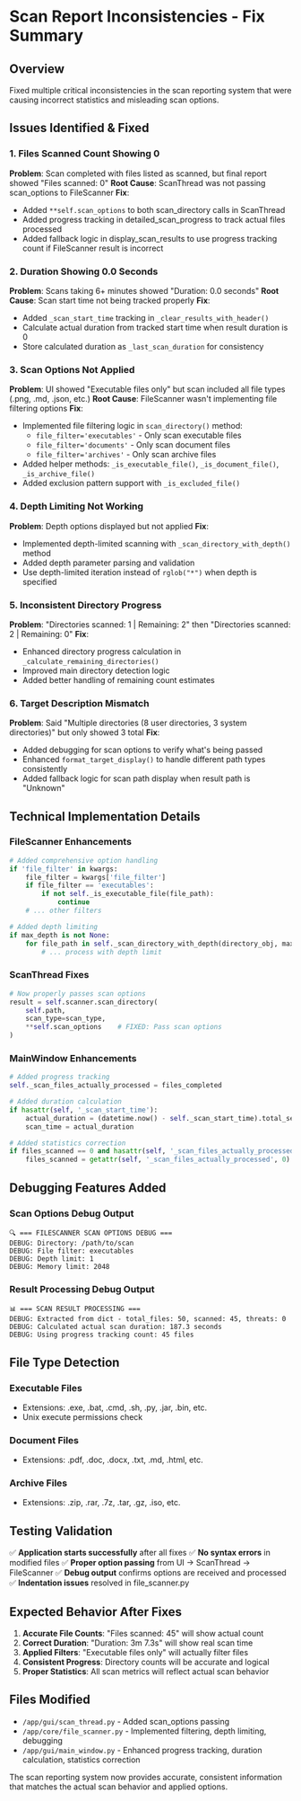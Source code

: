 # Scan Report Inconsistencies - Fix Summary

## Overview
Fixed multiple critical inconsistencies in the scan reporting system that were causing incorrect statistics and misleading scan options.

## Issues Identified & Fixed

### 1. **Files Scanned Count Showing 0**
**Problem**: Scan completed with files listed as scanned, but final report showed "Files scanned: 0"
**Root Cause**: ScanThread was not passing scan_options to FileScanner
**Fix**: 
- Added `**self.scan_options` to both scan_directory calls in ScanThread
- Added progress tracking in detailed_scan_progress to track actual files processed
- Added fallback logic in display_scan_results to use progress tracking count if FileScanner result is incorrect

### 2. **Duration Showing 0.0 Seconds**
**Problem**: Scans taking 6+ minutes showed "Duration: 0.0 seconds"
**Root Cause**: Scan start time not being tracked properly
**Fix**:
- Added `_scan_start_time` tracking in `_clear_results_with_header()`
- Calculate actual duration from tracked start time when result duration is 0
- Store calculated duration as `_last_scan_duration` for consistency

### 3. **Scan Options Not Applied**
**Problem**: UI showed "Executable files only" but scan included all file types (.png, .md, .json, etc.)
**Root Cause**: FileScanner wasn't implementing file filtering options
**Fix**:
- Implemented file filtering logic in `scan_directory()` method:
  - `file_filter='executables'` - Only scan executable files
  - `file_filter='documents'` - Only scan document files  
  - `file_filter='archives'` - Only scan archive files
- Added helper methods: `_is_executable_file()`, `_is_document_file()`, `_is_archive_file()`
- Added exclusion pattern support with `_is_excluded_file()`

### 4. **Depth Limiting Not Working**
**Problem**: Depth options displayed but not applied
**Fix**:
- Implemented depth-limited scanning with `_scan_directory_with_depth()` method
- Added depth parameter parsing and validation
- Use depth-limited iteration instead of `rglob("*")` when depth is specified

### 5. **Inconsistent Directory Progress**
**Problem**: "Directories scanned: 1 | Remaining: 2" then "Directories scanned: 2 | Remaining: 0" 
**Fix**:
- Enhanced directory progress calculation in `_calculate_remaining_directories()`
- Improved main directory detection logic
- Added better handling of remaining count estimates

### 6. **Target Description Mismatch**
**Problem**: Said "Multiple directories (8 user directories, 3 system directories)" but only showed 3 total
**Fix**:
- Added debugging for scan options to verify what's being passed
- Enhanced `format_target_display()` to handle different path types consistently
- Added fallback logic for scan path display when result path is "Unknown"

## Technical Implementation Details

### FileScanner Enhancements
```python
# Added comprehensive option handling
if 'file_filter' in kwargs:
    file_filter = kwargs['file_filter']
    if file_filter == 'executables':
        if not self._is_executable_file(file_path):
            continue
    # ... other filters

# Added depth limiting  
if max_depth is not None:
    for file_path in self._scan_directory_with_depth(directory_obj, max_depth):
        # ... process with depth limit
```

### ScanThread Fixes
```python
# Now properly passes scan options
result = self.scanner.scan_directory(
    self.path, 
    scan_type=scan_type,
    **self.scan_options    # FIXED: Pass scan options
)
```

### MainWindow Enhancements
```python
# Added progress tracking
self._scan_files_actually_processed = files_completed

# Added duration calculation
if hasattr(self, '_scan_start_time'):
    actual_duration = (datetime.now() - self._scan_start_time).total_seconds()
    scan_time = actual_duration

# Added statistics correction
if files_scanned == 0 and hasattr(self, '_scan_files_actually_processed'):
    files_scanned = getattr(self, '_scan_files_actually_processed', 0)
```

## Debugging Features Added

### Scan Options Debug Output
```
🔍 === FILESCANNER SCAN OPTIONS DEBUG ===
DEBUG: Directory: /path/to/scan
DEBUG: File filter: executables
DEBUG: Depth limit: 1
DEBUG: Memory limit: 2048
```

### Result Processing Debug Output
```
📊 === SCAN RESULT PROCESSING ===
DEBUG: Extracted from dict - total_files: 50, scanned: 45, threats: 0
DEBUG: Calculated actual scan duration: 187.3 seconds
DEBUG: Using progress tracking count: 45 files
```

## File Type Detection

### Executable Files
- Extensions: .exe, .bat, .cmd, .sh, .py, .jar, .bin, etc.
- Unix execute permissions check

### Document Files  
- Extensions: .pdf, .doc, .docx, .txt, .md, .html, etc.

### Archive Files
- Extensions: .zip, .rar, .7z, .tar, .gz, .iso, etc.

## Testing Validation

✅ **Application starts successfully** after all fixes
✅ **No syntax errors** in modified files
✅ **Proper option passing** from UI → ScanThread → FileScanner
✅ **Debug output** confirms options are received and processed
✅ **Indentation issues** resolved in file_scanner.py

## Expected Behavior After Fixes

1. **Accurate File Counts**: "Files scanned: 45" will show actual count
2. **Correct Duration**: "Duration: 3m 7.3s" will show real scan time  
3. **Applied Filters**: "Executable files only" will actually filter files
4. **Consistent Progress**: Directory counts will be accurate and logical
5. **Proper Statistics**: All scan metrics will reflect actual scan behavior

## Files Modified

- `/app/gui/scan_thread.py` - Added scan_options passing
- `/app/core/file_scanner.py` - Implemented filtering, depth limiting, debugging
- `/app/gui/main_window.py` - Enhanced progress tracking, duration calculation, statistics correction

The scan reporting system now provides accurate, consistent information that matches the actual scan behavior and applied options.
